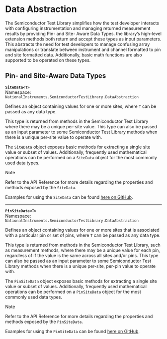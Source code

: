# Data Abstraction

The Semiconductor Test Library simplifies how the test developer interacts with configuring instrumentation and managing returned measurement results by providing Pin- and Site- Aware Data Types. the library’s high-level extension methods both return and accept these types as input parameters. This abstracts the need for test developers to manage confusing array manipulations or translate between instrument and channel formatted to pin and site formatted data. Additionally, basic math functions are also supported to be operated on these types.

## Pin- and Site-Aware Data Types

**`SiteData<T>`** \
Namespace: `NationalInstruments.SemiconductorTestLibrary.DataAbstraction`

Defines an object containing values for one or more sites, where `T` can be passed as any data type.

This type is returned from methods in the Semiconductor Test Library where there may be a unique per-site value. This type can also be passed as an input parameter to some Semiconductor Test Library methods when there is a unique per-site value to operate with.

The `SiteData` object exposes basic methods for extracting a single site value or subset of values. Additionally, frequently used mathematical operations can be performed on a `SiteData` object for the most commonly used data types.

>[!NOTE]
> Refer to the API Reference for more details regarding the properties and methods exposed by the `SiteData`.
>
> Examples for using the `SiteData` can be found [here on GitHub](https://github.com/ni/semi-test-library-dotnet/tree/main/Examples/source/DataAbstraction).

---

**`PinSiteData<T>`** \
Namespace: `NationalInstruments.SemiconductorTestLibrary.DataAbstraction`

Defines an object containing values for one or more sites that is associated with a particular pin or set of pins, where `T` can be passed as any data type.

This type is returned from methods in the Semiconductor Test Library, such as measurement methods, where there may be a unique value for each pin, regardless of if the value is the same across all sites and/or pins. This type can also be passed as an input parameter to some Semiconductor Test Library methods when there is a unique per-site, per-pin value to operate with.

The `PinSiteData` object exposes basic methods for extracting a single site value or subset of values. Additionally, frequently used mathematical operations can be performed on a `PinSiteData` object for the most commonly used data types.

>[!NOTE]
> Refer to the API Reference for more details regarding the properties and methods exposed by the `PinSiteData`.
>
> Examples for using the `PinSiteData` can be found [here on GitHub](https://github.com/ni/semi-test-library-dotnet/tree/main/Examples/source/DataAbstraction).
